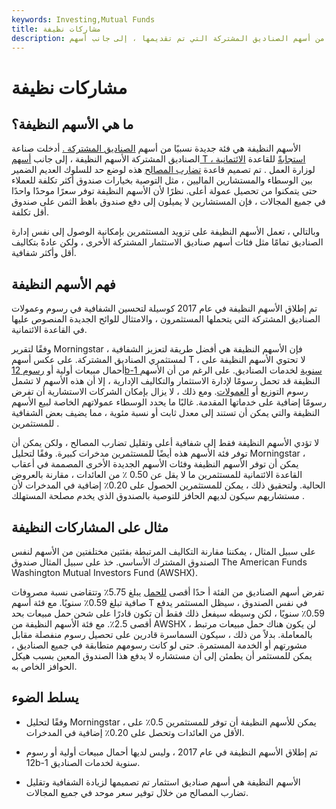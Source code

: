 ```yaml
---
keywords: Investing,Mutual Funds
title: مشاركات نظيفة
description: الأسهم النظيفة هي فئة جديدة نسبيًا من أسهم الصناديق المشتركة التي تم تقديمها ، إلى جانب أسهم T ، استجابةً للقاعدة الائتمانية لوزارة العمل.
---
```


# مشاركات نظيفة
## ما هي الأسهم النظيفة؟

الأسهم النظيفة هي فئة جديدة نسبيًا من أسهم [الصناديق المشتركة .](/mutualfund) أدخلت صناعة الصناديق المشتركة الأسهم النظيفة ، إلى جانب [أسهم T ، استجابةً](/t-shares) للقاعدة [الائتمانية](/fiduciary) لوزارة العمل . تم تصميم قاعدة [تضارب المصالح](/conflict-of-interest) هذه لوضع حد للسلوك العديم الضمير بين الوسطاء والمستشارين الماليين ، مثل التوصية بخيارات صندوق أكثر تكلفة للعملاء حتى يتمكنوا من تحصيل عمولة أعلى. نظرًا لأن الأسهم النظيفة توفر سعرًا موحدًا واحدًا في جميع المجالات ، فإن المستشارين لا يميلون إلى دفع صندوق باهظ الثمن على صندوق أقل تكلفة.

وبالتالي ، تعمل الأسهم النظيفة على تزويد المستثمرين بإمكانية الوصول إلى نفس إدارة الصناديق تمامًا مثل فئات أسهم صناديق الاستثمار المشتركة الأخرى ، ولكن عادةً بتكاليف أقل وأكثر شفافية.

## فهم الأسهم النظيفة

تم إطلاق الأسهم النظيفة في عام 2017 كوسيلة لتحسين الشفافية في رسوم وعمولات الصناديق المشتركة التي يتحملها المستثمرون ، والامتثال للوائح الجديدة المنصوص عليها في القاعدة الائتمانية.

وفقًا لتقرير Morningstar ، فإن الأسهم النظيفة هي أفضل طريقة لتعزيز الشفافية لمستثمري الصناديق المشتركة. على عكس أسهم T ، لا تحتوي الأسهم النظيفة على أحمال مبيعات أولية أو [رسوم 12b-1 سنوية](/12b-1fees) لخدمات الصناديق. على الرغم من أن الأسهم النظيفة قد تحمل رسومًا لإدارة الاستثمار والتكاليف الإدارية ، إلا أن هذه الأسهم لا تشمل رسوم التوزيع أو [العمولات](/commission). ومع ذلك ، لا يزال بإمكان الشركات الاستشارية أن تفرض رسومًا إضافية على خدماتها المقدمة. غالبًا ما يحدد الوسطاء عمولاتهم الخاصة لبيع الأسهم النظيفة والتي يمكن أن تستند إلى معدل ثابت أو نسبة مئوية ، مما يضيف بعض الشفافية للمستثمرين .

لا تؤدي الأسهم النظيفة فقط إلى شفافية أعلى وتقليل تضارب المصالح ، ولكن يمكن أن توفر فئة الأسهم هذه أيضًا للمستثمرين مدخرات كبيرة. وفقًا لتحليل Morningstar ، يمكن أن توفر الأسهم النظيفة وفئات الأسهم الجديدة الأخرى المصممة في أعقاب القاعدة الائتمانية للمستثمرين ما لا يقل عن 0.50 ٪ من العائدات ، مقارنة بالعروض الحالية. ولتحقيق ذلك ، يمكن للمستثمرين الحصول على 0.20٪ إضافية في المدخرات لأن مستشاريهم سيكون لديهم الحافز للتوصية بالصندوق الذي يخدم مصلحة المستهلك .

## مثال على المشاركات النظيفة

على سبيل المثال ، يمكننا مقارنة التكاليف المرتبطة بفئتين مختلفتين من الأسهم لنفس الصندوق المشترك الأساسي. خذ على سبيل المثال صندوق The American Funds Washington Mutual Investors Fund (AWSHX).

تفرض أسهم الصناديق من الفئة أ حدًا أقصى [للحمل](/front-endload) يبلغ 5.75٪ وتتقاضى نسبة مصروفات صافية تبلغ 0.59٪ سنويًا. مع فئة أسهم T في نفس الصندوق ، سيظل المستثمر يدفع 0.59٪ سنويًا ، لكن وسيطه سيفعل ذلك فقط أن تكون قادرًا على شحن حمل مبيعات بحد أقصى 2.5٪. مع فئة الأسهم النظيفة من AWSHX ، لن يكون هناك حمل مبيعات مرتبط بالمعاملة. بدلاً من ذلك ، سيكون السماسرة قادرين على تحصيل رسوم منفصلة مقابل مشورتهم أو الخدمة المستمرة. حتى لو كانت رسومهم متطابقة في جميع الصناديق ، يمكن للمستثمر أن يطمئن إلى أن مستشاره لا يدفع هذا الصندوق المعين بسبب هيكل الحوافز الخاص به.

## يسلط الضوء

- وفقًا لتحليل Morningstar ، يمكن للأسهم النظيفة أن توفر للمستثمرين 0.5٪ على الأقل من العائدات وتحصل على 0.20٪ إضافية في المدخرات.

- تم إطلاق الأسهم النظيفة في عام 2017 ، وليس لديها أحمال مبيعات أولية أو رسوم 12b-1 سنوية لخدمات الصناديق.

- الأسهم النظيفة هي أسهم صناديق استثمار تم تصميمها لزيادة الشفافية وتقليل تضارب المصالح من خلال توفير سعر موحد في جميع المجالات.

